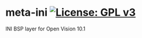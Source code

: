 meta-ini [![License: GPL v3](https://img.shields.io/badge/License-GPLv3-blue.svg)](https://www.gnu.org/licenses/gpl-3.0)
========
INI BSP layer for Open Vision 10.1

